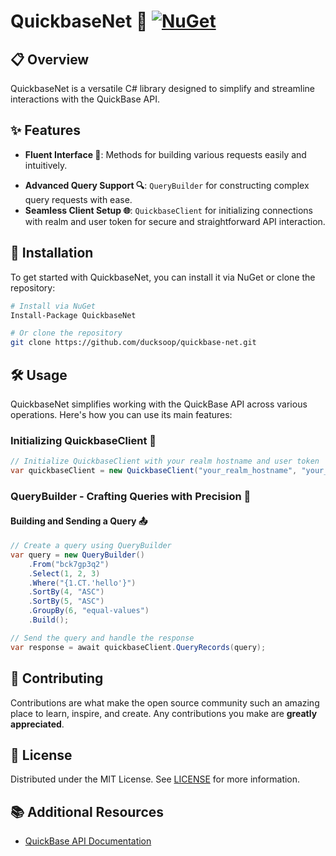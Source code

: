 # QuickbaseNet 🚀 [![NuGet](https://img.shields.io/nuget/v/QuickbaseNet?label=NuGet&logo=nuget&style=flat-square)](https://www.nuget.org/packages/QuickbaseNet/)

## 📋 Overview

QuickbaseNet is a versatile C# library designed to simplify and streamline interactions with the QuickBase API. <!-- Tailored for developers looking to efficiently perform CRUD operations and build complex queries, QuickbaseNet offers a set of intuitive tools including `QuickBaseCommandBuilder`, `QueryBuilder`, and `QuickbaseClient`. Whether you're managing database records or crafting detailed queries, QuickbaseNet enhances your experience with QuickBase tables through its fluent and user-friendly interfaces. -->

## ✨ Features

- **Fluent Interface 🌊**: Methods for building various requests easily and intuitively.
<!-- - **Comprehensive CRUD Operations 🛠️**: `QuickBaseCommandBuilder` for adding new records, updating existing ones, or deleting records efficiently. -->
- **Advanced Query Support 🔍**: `QueryBuilder` for constructing complex query requests with ease.
- **Seamless Client Setup 🌐**: `QuickbaseClient` for initializing connections with realm and user token for secure and straightforward API interaction.

## 💾 Installation

To get started with QuickbaseNet, you can install it via NuGet or clone the repository:

```bash
# Install via NuGet
Install-Package QuickbaseNet

# Or clone the repository
git clone https://github.com/ducksoop/quickbase-net.git
```

## 🛠️ Usage

QuickbaseNet simplifies working with the QuickBase API across various operations. Here's how you can use its main features:

### Initializing QuickbaseClient 🌟

```csharp
// Initialize QuickbaseClient with your realm hostname and user token
var quickbaseClient = new QuickbaseClient("your_realm_hostname", "your_user_token");
```

<!--
### Handling API Responses 📬

#### Sending a Query Request

```csharp
// Build a query using QueryBuilder
var query = new QueryBuilder()
    .From("bck7gp3q2")
    .Select(1, 2, 3)
    .Where("{1.CT.'hello'}")
    .Build();

// Send the query and handle the response
var (response, error, isSuccess) = await quickbaseClient.QueryRecords(query);

if (isSuccess)
{
    // Process the successful response
}
else
{
    // Handle the error
}
```

#### Inserting Records

```csharp
// Configure and build an insert request using QuickBaseCommandBuilder
var insertRequest = new QuickBaseCommandBuilder()
    .ForTable("your_table_id")
    // Add configuration for insert request...
    .BuildInsertOrUpdateRequest();

// Send the insert request and handle the response
var (response, error, isSuccess) = await quickbaseClient.InsertRecords(insertRequest);

if (isSuccess)
{
    // Handle successful insert response
}
else
{
    // Process the error
}
```

#### Updating Records

```csharp
// Configure and build an update request
var updateRequest = new QuickBaseCommandBuilder()
    .ForTable("your_table_id")
    // Add configuration for update request...
    .BuildInsertOrUpdateRequest();

// Send the update request and handle the response
var (response, error, isSuccess) = await quickbaseClient.UpdateRecords(updateRequest);

if (isSuccess)
{
    // Handle successful update response
}
else
{
    // Process the error
}
```

#### Deleting Records

```csharp
// Build a delete request using QuickBaseCommandBuilder
var deleteRequest = new QuickBaseCommandBuilder()
    .ForTable("your_table_id")
    .WithDeletionCriteria("{6.EX.'hello'}")
    .BuildDeleteRequest();

// Send the delete request and handle the response
var response = await quickbaseClient.DeleteRecords(deleteRequest);
```
##
-->
### QueryBuilder - Crafting Queries with Precision 🔎

#### Building and Sending a Query 📤

```csharp
// Create a query using QueryBuilder
var query = new QueryBuilder()
    .From("bck7gp3q2")
    .Select(1, 2, 3)
    .Where("{1.CT.'hello'}")
    .SortBy(4, "ASC")
    .SortBy(5, "ASC")
    .GroupBy(6, "equal-values")
    .Build();

// Send the query and handle the response
var response = await quickbaseClient.QueryRecords(query);
```

## 👐 Contributing

Contributions are what make the open source community such an amazing place to learn, inspire, and create. Any contributions you make are **greatly appreciated**.

## 📜 License

Distributed under the MIT License. See [LICENSE](https://github.com/ducksoop/quickbase-net/blob/master/LICENSE.txt) for more information.

## 📚 Additional Resources

- [QuickBase API Documentation](https://developer.quickbase.com)
